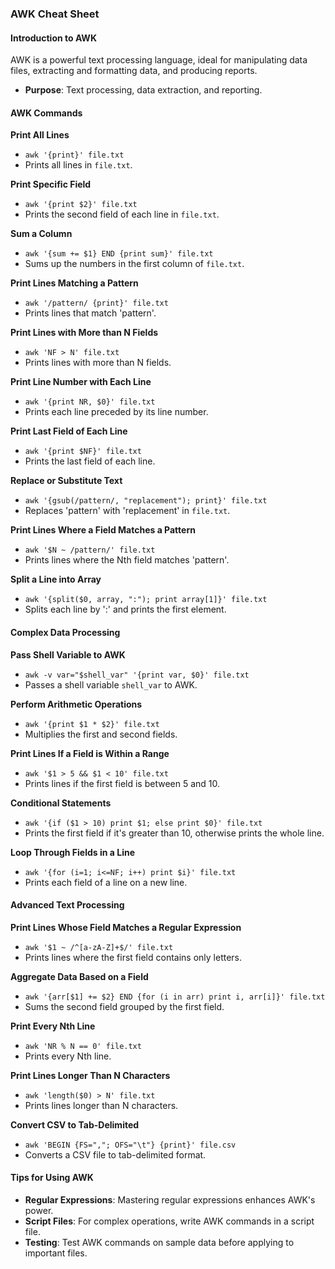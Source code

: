 ### AWK Cheat Sheet

#### Introduction to AWK

AWK is a powerful text processing language, ideal for manipulating data files, extracting and formatting data, and producing reports.

- **Purpose**: Text processing, data extraction, and reporting.

#### AWK Commands

**Print All Lines**

- `awk '{print}' file.txt`
- Prints all lines in `file.txt`.

**Print Specific Field**

- `awk '{print $2}' file.txt`
- Prints the second field of each line in `file.txt`.

**Sum a Column**

- `awk '{sum += $1} END {print sum}' file.txt`
- Sums up the numbers in the first column of `file.txt`.

**Print Lines Matching a Pattern**

- `awk '/pattern/ {print}' file.txt`
- Prints lines that match 'pattern'.

**Print Lines with More than N Fields**

- `awk 'NF > N' file.txt`
- Prints lines with more than N fields.

**Print Line Number with Each Line**

- `awk '{print NR, $0}' file.txt`
- Prints each line preceded by its line number.

**Print Last Field of Each Line**

- `awk '{print $NF}' file.txt`
- Prints the last field of each line.

**Replace or Substitute Text**

- `awk '{gsub(/pattern/, "replacement"); print}' file.txt`
- Replaces 'pattern' with 'replacement' in `file.txt`.

**Print Lines Where a Field Matches a Pattern**

- `awk '$N ~ /pattern/' file.txt`
- Prints lines where the Nth field matches 'pattern'.

**Split a Line into Array**

- `awk '{split($0, array, ":"); print array[1]}' file.txt`
- Splits each line by ':' and prints the first element.

#### Complex Data Processing

**Pass Shell Variable to AWK**

- `awk -v var="$shell_var" '{print var, $0}' file.txt`
- Passes a shell variable `shell_var` to AWK.

**Perform Arithmetic Operations**

- `awk '{print $1 * $2}' file.txt`
- Multiplies the first and second fields.

**Print Lines If a Field is Within a Range**

- `awk '$1 > 5 && $1 < 10' file.txt`
- Prints lines if the first field is between 5 and 10.

**Conditional Statements**

- `awk '{if ($1 > 10) print $1; else print $0}' file.txt`
- Prints the first field if it's greater than 10, otherwise prints the whole line.

**Loop Through Fields in a Line**

- `awk '{for (i=1; i<=NF; i++) print $i}' file.txt`
- Prints each field of a line on a new line.

#### Advanced Text Processing

**Print Lines Whose Field Matches a Regular Expression**

- `awk '$1 ~ /^[a-zA-Z]+$/' file.txt`
- Prints lines where the first field contains only letters.

**Aggregate Data Based on a Field**

- `awk '{arr[$1] += $2} END {for (i in arr) print i, arr[i]}' file.txt`
- Sums the second field grouped by the first field.

**Print Every Nth Line**

- `awk 'NR % N == 0' file.txt`
- Prints every Nth line.

**Print Lines Longer Than N Characters**

- `awk 'length($0) > N' file.txt`
- Prints lines longer than N characters.

**Convert CSV to Tab-Delimited**

- `awk 'BEGIN {FS=","; OFS="\t"} {print}' file.csv`
- Converts a CSV file to tab-delimited format.

#### Tips for Using AWK

- **Regular Expressions**: Mastering regular expressions enhances AWK's power.
- **Script Files**: For complex operations, write AWK commands in a script file.
- **Testing**: Test AWK commands on sample data before applying to important files.
